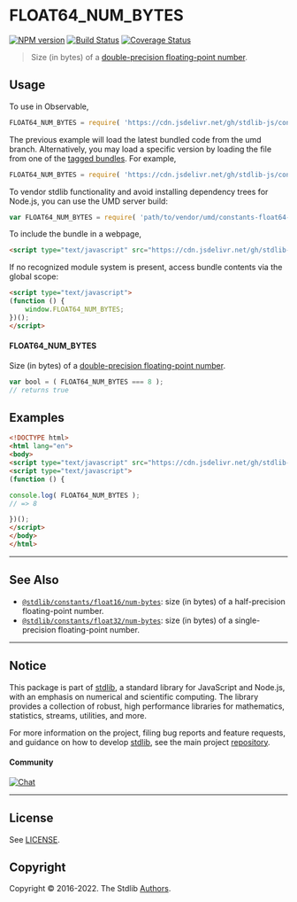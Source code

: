 <!--

@license Apache-2.0

Copyright (c) 2018 The Stdlib Authors.

Licensed under the Apache License, Version 2.0 (the "License");
you may not use this file except in compliance with the License.
You may obtain a copy of the License at

   http://www.apache.org/licenses/LICENSE-2.0

Unless required by applicable law or agreed to in writing, software
distributed under the License is distributed on an "AS IS" BASIS,
WITHOUT WARRANTIES OR CONDITIONS OF ANY KIND, either express or implied.
See the License for the specific language governing permissions and
limitations under the License.

-->

# FLOAT64_NUM_BYTES

[![NPM version][npm-image]][npm-url] [![Build Status][test-image]][test-url] [![Coverage Status][coverage-image]][coverage-url] <!-- [![dependencies][dependencies-image]][dependencies-url] -->

> Size (in bytes) of a [double-precision floating-point number][ieee754].



<section class="usage">

## Usage

To use in Observable,

```javascript
FLOAT64_NUM_BYTES = require( 'https://cdn.jsdelivr.net/gh/stdlib-js/constants-float64-num-bytes@umd/browser.js' )
```
The previous example will load the latest bundled code from the umd branch. Alternatively, you may load a specific version by loading the file from one of the [tagged bundles](https://github.com/stdlib-js/constants-float64-num-bytes/tags). For example,

```javascript
FLOAT64_NUM_BYTES = require( 'https://cdn.jsdelivr.net/gh/stdlib-js/constants-float64-num-bytes@v0.0.8-umd/browser.js' )
```

To vendor stdlib functionality and avoid installing dependency trees for Node.js, you can use the UMD server build:

```javascript
var FLOAT64_NUM_BYTES = require( 'path/to/vendor/umd/constants-float64-num-bytes/index.js' )
```

To include the bundle in a webpage,

```html
<script type="text/javascript" src="https://cdn.jsdelivr.net/gh/stdlib-js/constants-float64-num-bytes@umd/browser.js"></script>
```

If no recognized module system is present, access bundle contents via the global scope:

```html
<script type="text/javascript">
(function () {
    window.FLOAT64_NUM_BYTES;
})();
</script>
```

#### FLOAT64_NUM_BYTES

Size (in bytes) of a [double-precision floating-point number][ieee754].

```javascript
var bool = ( FLOAT64_NUM_BYTES === 8 );
// returns true
```

</section>

<!-- /.usage -->

<section class="examples">

## Examples

<!-- TODO: better example -->

<!-- eslint no-undef: "error" -->

```html
<!DOCTYPE html>
<html lang="en">
<body>
<script type="text/javascript" src="https://cdn.jsdelivr.net/gh/stdlib-js/constants-float64-num-bytes@umd/browser.js"></script>
<script type="text/javascript">
(function () {

console.log( FLOAT64_NUM_BYTES );
// => 8

})();
</script>
</body>
</html>
```

</section>

<!-- /.examples -->

<!-- C interface documentation. -->



<!-- Section for related `stdlib` packages. Do not manually edit this section, as it is automatically populated. -->

<section class="related">

* * *

## See Also

-   <span class="package-name">[`@stdlib/constants/float16/num-bytes`][@stdlib/constants/float16/num-bytes]</span><span class="delimiter">: </span><span class="description">size (in bytes) of a half-precision floating-point number.</span>
-   <span class="package-name">[`@stdlib/constants/float32/num-bytes`][@stdlib/constants/float32/num-bytes]</span><span class="delimiter">: </span><span class="description">size (in bytes) of a single-precision floating-point number.</span>

</section>

<!-- /.related -->

<!-- Section for all links. Make sure to keep an empty line after the `section` element and another before the `/section` close. -->


<section class="main-repo" >

* * *

## Notice

This package is part of [stdlib][stdlib], a standard library for JavaScript and Node.js, with an emphasis on numerical and scientific computing. The library provides a collection of robust, high performance libraries for mathematics, statistics, streams, utilities, and more.

For more information on the project, filing bug reports and feature requests, and guidance on how to develop [stdlib][stdlib], see the main project [repository][stdlib].

#### Community

[![Chat][chat-image]][chat-url]

---

## License

See [LICENSE][stdlib-license].


## Copyright

Copyright &copy; 2016-2022. The Stdlib [Authors][stdlib-authors].

</section>

<!-- /.stdlib -->

<!-- Section for all links. Make sure to keep an empty line after the `section` element and another before the `/section` close. -->

<section class="links">

[npm-image]: http://img.shields.io/npm/v/@stdlib/constants-float64-num-bytes.svg
[npm-url]: https://npmjs.org/package/@stdlib/constants-float64-num-bytes

[test-image]: https://github.com/stdlib-js/constants-float64-num-bytes/actions/workflows/test.yml/badge.svg?branch=v0.0.8
[test-url]: https://github.com/stdlib-js/constants-float64-num-bytes/actions/workflows/test.yml?query=branch:v0.0.8

[coverage-image]: https://img.shields.io/codecov/c/github/stdlib-js/constants-float64-num-bytes/main.svg
[coverage-url]: https://codecov.io/github/stdlib-js/constants-float64-num-bytes?branch=main

<!--

[dependencies-image]: https://img.shields.io/david/stdlib-js/constants-float64-num-bytes.svg
[dependencies-url]: https://david-dm.org/stdlib-js/constants-float64-num-bytes/main

-->

[chat-image]: https://img.shields.io/gitter/room/stdlib-js/stdlib.svg
[chat-url]: https://gitter.im/stdlib-js/stdlib/

[stdlib]: https://github.com/stdlib-js/stdlib

[stdlib-authors]: https://github.com/stdlib-js/stdlib/graphs/contributors

[umd]: https://github.com/umdjs/umd
[es-module]: https://developer.mozilla.org/en-US/docs/Web/JavaScript/Guide/Modules

[deno-url]: https://github.com/stdlib-js/constants-float64-num-bytes/tree/deno
[umd-url]: https://github.com/stdlib-js/constants-float64-num-bytes/tree/umd
[esm-url]: https://github.com/stdlib-js/constants-float64-num-bytes/tree/esm
[branches-url]: https://github.com/stdlib-js/constants-float64-num-bytes/blob/main/branches.md

[stdlib-license]: https://raw.githubusercontent.com/stdlib-js/constants-float64-num-bytes/main/LICENSE

[ieee754]: https://en.wikipedia.org/wiki/IEEE_754-1985

<!-- <related-links> -->

[@stdlib/constants/float16/num-bytes]: https://github.com/stdlib-js/constants-float16-num-bytes/tree/umd

[@stdlib/constants/float32/num-bytes]: https://github.com/stdlib-js/constants-float32-num-bytes/tree/umd

<!-- </related-links> -->

</section>

<!-- /.links -->
